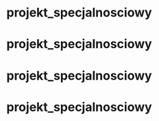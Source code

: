 # projekt_specjalnosciowy
# projekt_specjalnosciowy
# projekt_specjalnosciowy
# projekt_specjalnosciowy
